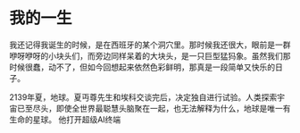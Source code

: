 # 我的一生

我还记得我诞生的时候，是在西班牙的某个洞穴里。那时候我还很大，眼前是一群咿呀咿呀的小块头们，而旁边同样呆着的大块头，是一只巨型猛犸象。虽然我们那时候很蠢，动不了，但如今回想起来依然色彩鲜明，那真是一段简单又快乐的日子。

2139年夏，地球。夏丏尊先生和埃科交谈完后，决定独自进行试验。人类探索宇宙已至尽头，即使全世界最聪慧头脑聚在一起，也无法解释为什么，地球是唯一有生命的星球。
他打开超级AI终端